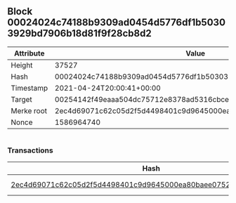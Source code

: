 ## Block 00024024c74188b9309ad0454d5776df1b50303929bd7906b18d81f9f28cb8d2

Attribute | Value
--- | ---
Height | 37527
Hash | 00024024c74188b9309ad0454d5776df1b50303929bd7906b18d81f9f28cb8d2
Timestamp | 2021-04-24T20:00:41+00:00
Target | 00254142f49eaaa504dc75712e8378ad5316cbcead634704b3734b6271167cc4
Merke root | 2ec4d69071c62c05d2f5d4498401c9d9645000ea80baee0752ccc06e4b47d161
Nonce | 1586964740

```

```

### Transactions

Hash | Amount
--- | ---
[2ec4d69071c62c05d2f5d4498401c9d9645000ea80baee0752ccc06e4b47d161](2ec4d69071c62c05d2f5d4498401c9d9645000ea80baee0752ccc06e4b47d161.md) | 10.00000000 SKEPTI 
